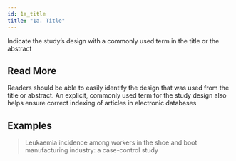 ```yaml
---
id: 1a_title
title: "1a. Title"
---
```

Indicate the study’s design with a commonly used term in the title or the abstract

## Read More

Readers should be able to easily identify the design that was used from the title or abstract. An explicit, commonly used term for the study design also helps ensure correct indexing of articles in electronic databases 

## Examples

> Leukaemia incidence among workers in the shoe and boot manufacturing industry: a case-control study